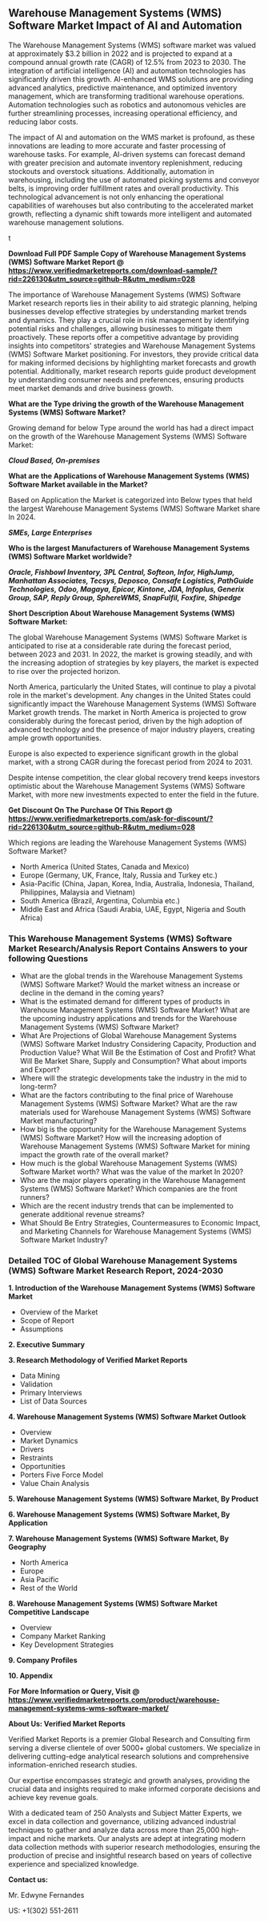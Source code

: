 <h2>Warehouse Management Systems (WMS) Software Market Impact of AI and Automation</h2><p>The Warehouse Management Systems (WMS) software market was valued at approximately $3.2 billion in 2022 and is projected to expand at a compound annual growth rate (CAGR) of 12.5% from 2023 to 2030. The integration of artificial intelligence (AI) and automation technologies has significantly driven this growth. AI-enhanced WMS solutions are providing advanced analytics, predictive maintenance, and optimized inventory management, which are transforming traditional warehouse operations. Automation technologies such as robotics and autonomous vehicles are further streamlining processes, increasing operational efficiency, and reducing labor costs.</p><p>The impact of AI and automation on the WMS market is profound, as these innovations are leading to more accurate and faster processing of warehouse tasks. For example, AI-driven systems can forecast demand with greater precision and automate inventory replenishment, reducing stockouts and overstock situations. Additionally, automation in warehousing, including the use of automated picking systems and conveyor belts, is improving order fulfillment rates and overall productivity. This technological advancement is not only enhancing the operational capabilities of warehouses but also contributing to the accelerated market growth, reflecting a dynamic shift towards more intelligent and automated warehouse management solutions.</p>t</p><p id="" class=""><strong>Download Full PDF Sample Copy of Warehouse Management Systems (WMS) Software Market Report @ <a href="https://www.verifiedmarketreports.com/download-sample/?rid=226130&utm_source=github-R&utm_medium=028" target="_blank">https://www.verifiedmarketreports.com/download-sample/?rid=226130&utm_source=github-R&utm_medium=028</a></strong></p><p>The importance of&nbsp;Warehouse Management Systems (WMS) Software Market research reports lies in their ability to aid strategic planning, helping businesses develop effective strategies by understanding market trends and dynamics. They play a crucial role in risk management by identifying potential risks and challenges, allowing businesses to mitigate them proactively. These reports offer a competitive advantage by providing insights into competitors' strategies and Warehouse Management Systems (WMS) Software Market positioning. For investors, they provide critical data for making informed decisions by highlighting market forecasts and growth potential. Additionally, market research reports guide product development by understanding consumer needs and preferences, ensuring products meet market demands and drive business growth.</p><p><strong>What are the&nbsp;Type driving the growth of the Warehouse Management Systems (WMS) Software Market?</strong></p><p id="" class="">Growing demand for below Type around the world has had a direct impact on the growth of the Warehouse Management Systems (WMS) Software Market:</p><em><strong>Cloud Based, On-premises</strong></em></p><strong>What are the&nbsp;Applications&nbsp;of Warehouse Management Systems (WMS) Software Market available in the Market?</strong></p><p id="" class="">Based on Application the Market is categorized into Below types that held the largest Warehouse Management Systems (WMS) Software Market share In 2024.</p><em><strong>SMEs, Large Enterprises</strong></em></p><strong>Who is the largest Manufacturers of Warehouse Management Systems (WMS) Software Market worldwide?</strong></p><p><em><strong>Oracle, Fishbowl Inventory, 3PL Central, Softeon, Infor, HighJump, Manhattan Associates, Tecsys, Deposco, Consafe Logistics, PathGuide Technologies, Odoo, Magaya, Epicor, Kintone, JDA, Infoplus, Generix Group, SAP, Reply Group, SphereWMS, SnapFulfil, Foxfire, Shipedge</strong></em></p><p id="" class=""><strong>Short Description About Warehouse Management Systems (WMS) Software Market:</strong></p><p>The global Warehouse Management Systems (WMS) Software Market is anticipated to rise at a considerable rate during the forecast period, between 2023 and 2031. In 2022, the market is growing steadily, and with the increasing adoption of strategies by key players, the market is expected to rise over the projected horizon.</p><p>North America, particularly the United States, will continue to play a pivotal role in the market's development. Any changes in the United States could significantly impact the Warehouse Management Systems (WMS) Software Market growth trends. The market in North America is projected to grow considerably during the forecast period, driven by the high adoption of advanced technology and the presence of major industry players, creating ample growth opportunities.</p><p>Europe is also expected to experience significant growth in the global market, with a strong CAGR during the forecast period from 2024 to 2031.</p><p>Despite intense competition, the clear global recovery trend keeps investors optimistic about the Warehouse Management Systems (WMS) Software Market, with more new investments expected to enter the field in the future.</p><p id="" class=""><strong>Get Discount On The Purchase Of This Report @ <a href="https://www.verifiedmarketreports.com/ask-for-discount/?rid=226130&utm_source=github-R&utm_medium=028" target="_blank">https://www.verifiedmarketreports.com/ask-for-discount/?rid=226130&utm_source=github-R&utm_medium=028</a></strong></p>Which regions are leading the Warehouse Management Systems (WMS) Software Market?</p><ul><li>North America (United States, Canada and Mexico)</li><li>Europe (Germany, UK, France, Italy, Russia and Turkey etc.)</li><li>Asia-Pacific (China, Japan, Korea, India, Australia, Indonesia, Thailand, Philippines, Malaysia and Vietnam)</li><li>South America (Brazil, Argentina, Columbia etc.)</li><li>Middle East and Africa (Saudi Arabia, UAE, Egypt, Nigeria and South Africa)</li></ul><h3 id="" class="">This Warehouse Management Systems (WMS) Software Market Research/Analysis Report Contains Answers to your following Questions</h3><ul><li>What are the global trends in the Warehouse Management Systems (WMS) Software Market? Would the market witness an increase or decline in the demand in the coming years?</li><li>What is the estimated demand for different types of products in Warehouse Management Systems (WMS) Software Market? What are the upcoming industry applications and trends for the Warehouse Management Systems (WMS) Software Market?</li><li>What Are Projections of Global Warehouse Management Systems (WMS) Software Market Industry Considering Capacity, Production and Production Value? What Will Be the Estimation of Cost and Profit? What Will Be Market Share, Supply and Consumption? What about imports and Export?</li><li>Where will the strategic developments take the industry in the mid to long-term?</li><li>What are the factors contributing to the final price of Warehouse Management Systems (WMS) Software Market? What are the raw materials used for Warehouse Management Systems (WMS) Software Market manufacturing?</li><li>How big is the opportunity for the Warehouse Management Systems (WMS) Software Market? How will the increasing adoption of Warehouse Management Systems (WMS) Software Market for mining impact the growth rate of the overall market?</li><li>How much is the global Warehouse Management Systems (WMS) Software Market worth? What was the value of the market In 2020?</li><li>Who are the major players operating in the Warehouse Management Systems (WMS) Software Market? Which companies are the front runners?</li><li>Which are the recent industry trends that can be implemented to generate additional revenue streams?</li><li>What Should Be Entry Strategies, Countermeasures to Economic Impact, and Marketing Channels for Warehouse Management Systems (WMS) Software Market Industry?</li></ul><h3 id="" class="">Detailed TOC of Global Warehouse Management Systems (WMS) Software Market Research Report, 2024-2030</h3><p id="" class=""><strong>1. Introduction of the Warehouse Management Systems (WMS) Software Market</strong></p><ul><li>Overview of the Market</li><li>Scope of Report</li><li>Assumptions</li></ul><p id="" class=""><strong>2. Executive Summary</strong></p><p id="" class=""><strong>3. Research Methodology of Verified Market Reports</strong></p><ul><li>Data Mining</li><li>Validation</li><li>Primary Interviews</li><li>List of Data Sources</li></ul><p id="" class=""><strong>4. Warehouse Management Systems (WMS) Software Market Outlook</strong></p><ul><li>Overview</li><li>Market Dynamics</li><li>Drivers</li><li>Restraints</li><li>Opportunities</li><li>Porters Five Force Model</li><li>Value Chain Analysis</li></ul><p id="" class=""><strong>5. Warehouse Management Systems (WMS) Software Market, By Product</strong></p><p id="" class=""><strong>6. Warehouse Management Systems (WMS) Software Market, By Application</strong></p><p id="" class=""><strong>7. Warehouse Management Systems (WMS) Software Market, By Geography</strong></p><ul><li>North America</li><li>Europe</li><li>Asia Pacific</li><li>Rest of the World</li></ul><p id="" class=""><strong>8. Warehouse Management Systems (WMS) Software Market Competitive Landscape</strong></p><ul><li>Overview</li><li>Company Market Ranking</li><li>Key Development Strategies</li></ul><p id="" class=""><strong>9. Company Profiles</strong></p><p id="" class=""><strong>10. Appendix</strong></p><p id="" class=""><strong>For More Information or Query, Visit @ <a href="https://www.verifiedmarketreports.com/product/warehouse-management-systems-wms-software-market/" target="_blank">https://www.verifiedmarketreports.com/product/warehouse-management-systems-wms-software-market/</a></strong></p><p id="" class=""><strong>About Us: Verified Market Reports</strong></p><p id="" class="">Verified Market Reports is a premier Global Research and Consulting firm serving a diverse clientele of over 5000+ global customers. We specialize in delivering cutting-edge analytical research solutions and comprehensive information-enriched research studies.</p><p id="" class="">Our expertise encompasses strategic and growth analyses, providing the crucial data and insights required to make informed corporate decisions and achieve key revenue goals.</p><p id="" class="">With a dedicated team of 250 Analysts and Subject Matter Experts, we excel in data collection and governance, utilizing advanced industrial techniques to gather and analyze data across more than 25,000 high-impact and niche markets. Our analysts are adept at integrating modern data collection methods with superior research methodologies, ensuring the production of precise and insightful research based on years of collective experience and specialized knowledge.</p><p id="" class=""><strong>Contact us:</strong></p><p id="" class="">Mr. Edwyne Fernandes</p><p id="" class="">US: +1(302) 551-2611</p>